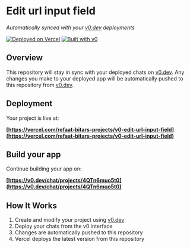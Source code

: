 # Edit url input field

*Automatically synced with your [v0.dev](https://v0.dev) deployments*

[![Deployed on Vercel](https://img.shields.io/badge/Deployed%20on-Vercel-black?style=for-the-badge&logo=vercel)](https://vercel.com/refaat-bitars-projects/v0-edit-url-input-field)
[![Built with v0](https://img.shields.io/badge/Built%20with-v0.dev-black?style=for-the-badge)](https://v0.dev/chat/projects/4QTn6muo5t0)

## Overview

This repository will stay in sync with your deployed chats on [v0.dev](https://v0.dev).
Any changes you make to your deployed app will be automatically pushed to this repository from [v0.dev](https://v0.dev).

## Deployment

Your project is live at:

**[https://vercel.com/refaat-bitars-projects/v0-edit-url-input-field](https://vercel.com/refaat-bitars-projects/v0-edit-url-input-field)**

## Build your app

Continue building your app on:

**[https://v0.dev/chat/projects/4QTn6muo5t0](https://v0.dev/chat/projects/4QTn6muo5t0)**

## How It Works

1. Create and modify your project using [v0.dev](https://v0.dev)
2. Deploy your chats from the v0 interface
3. Changes are automatically pushed to this repository
4. Vercel deploys the latest version from this repository